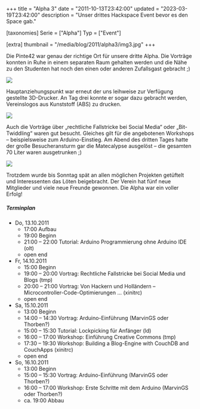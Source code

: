 +++
title = "Alpha 3"
date = "2011-10-13T23:42:00"
updated = "2023-03-19T23:42:00"
description = "Unser drittes Hackspace Event bevor es den Space gab."

[taxonomies]
Serie = ["Alpha"]
Typ = ["Event"]

[extra]
thumbnail = "/media/blog/2011/alpha3/img3.jpg"
+++

Die Pinte42 war genau der richtige Ort für unsere dritte Alpha. Die Vorträge
konnten in Ruhe in einem separaten Raum gehalten werden und die Nähe zu den
Studenten hat noch den einen oder anderen Zufallsgast gebracht ;)

![](/media/blog/2011/alpha3/img1.jpg)

Hauptanziehungspunkt war erneut der uns leihweise zur Verfügung gestellte
3D-Drucker.
An Tag drei konnte er sogar dazu gebracht werden, Vereinslogos aus Kunststoff
(ABS) zu drucken.

![](/media/blog/2011/alpha3/img2.jpg)

Auch die Vorträge über „rechtliche Fallstricke bei Social Media“ oder
„Bit-Twiddling“ waren gut besucht. Gleiches gilt für die angebotenen Workshops
– beispielsweise zum Arduino-Einstieg. Am Abend des dritten Tages hatte der
große Besucheransturm gar die Matecalypse ausgelöst – die gesamten 70 Liter
waren ausgetrunken ;)

![](/media/blog/2011/alpha3/img3.jpg)

Trotzdem wurde bis Sonntag spät an allen möglichen Projekten getüftelt und
Interessenten das Löten beigebracht. Der Verein hat fünf neue Mitglieder und
viele neue Freunde gewonnen. Die Alpha war ein voller Erfolg!

##### Terminplan

* Do, 13.10.2011
   * 17:00 Aufbau
   * 19:00 Beginn
   * 21:00 – 22:00 Tutorial: Arduino Programmierung ohne Arduino IDE (olt)
   * open end
* Fr, 14.10.2011
   * 15:00 Beginn
   * 19:00 – 20:00 Vortrag: Rechtliche Fallstricke bei Social Media und Blogs (tmp)
   * 20:00 – 21:00 Vortrag: Von Hackern und Holländern – Microcontroller-Code-Optimierungen ... (xinitrc)
   * open end
* Sa, 15.10.2011
   * 13:00 Beginn
   * 14:00 – 14:30 Vortrag: Arduino-Einführung (MarvinGS oder Thorben?)
   * 15:00 – 15:30 Tutorial: Lockpicking für Anfänger (ld)
   * 16:00 – 17:00 Workshop: Einführung Creative Commons (tmp)
   * 17:30 – 19:30 Workshop: Building a Blog-Engine with CouchDB and CouchApps (xinitrc)
   * open end
* So, 16.10.2011
   * 13:00 Beginn
   * 15:00 – 15:30 Vortrag: Arduino-Einführung (MarvinGS oder Thorben?)
   * 16:00 – 17:00 Workshop: Erste Schritte mit dem Arduino (MarvinGS oder Thorben?)
   * ca. 19:00 Abbau 
